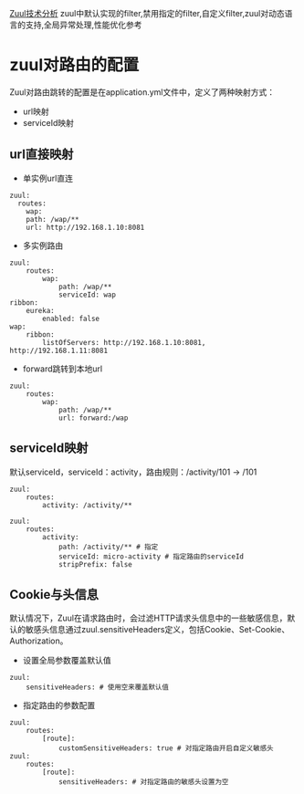 [Zuul技术分析](http://tech.lede.com/2017/05/16/rd/server/SpringCloudZuul/)
 zuul中默认实现的filter,禁用指定的filter,自定义filter,zuul对动态语言的支持,全局异常处理,性能优化参考

# zuul对路由的配置 
Zuul对路由跳转的配置是在application.yml文件中，定义了两种映射方式：
- url映射
- serviceId映射
## url直接映射
- 单实例url直连
```
zuul:
  routes:
    wap:
	path: /wap/**
	url: http://192.168.1.10:8081
```
- 多实例路由 

```
zuul:
	routes:
		wap:
			path: /wap/**
			serviceId: wap
ribbon:
	eureka:
		enabled: false
wap:
	ribbon:
		listOfServers: http://192.168.1.10:8081, http://192.168.1.11:8081
``` 

- forward跳转到本地url
``` 
zuul:
	routes:
		wap:
			path: /wap/**
			url: forward:/wap
``` 
## serviceId映射 
默认serviceId，serviceId：activity，路由规则：/activity/101 -> /101
```
zuul:
	routes:
		activity: /activity/**
```
```
zuul:
	routes:
		activity:
			path: /activity/** # 指定
			serviceId: micro-activity # 指定路由的serviceId
			stripPrefix: false
```

## Cookie与头信息

默认情况下，Zuul在请求路由时，会过滤HTTP请求头信息中的一些敏感信息，默认的敏感头信息通过zuul.sensitiveHeaders定义，包括Cookie、Set-Cookie、Authorization。
- 设置全局参数覆盖默认值
```
zuul:
	sensitiveHeaders: # 使用空来覆盖默认值
```

- 指定路由的参数配置 
```
zuul:
	routes:
		[route]:
			customSensitiveHeaders: true # 对指定路由开启自定义敏感头
zuul:
	routes:
		[route]:
			sensitiveHeaders: # 对指定路由的敏感头设置为空
```
